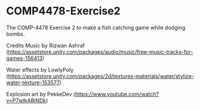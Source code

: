 # COMP4478-Exercise2
The COMP-4478 Exercise 2 to make a fish catching game while dodging bombs.

Credits
Music by Rizwan Ashraf (https://assetstore.unity.com/packages/audio/music/free-music-tracks-for-games-156413)

Water effects by LowlyPoly (https://assetstore.unity.com/packages/2d/textures-materials/water/stylize-water-texture-153577)

Explosion art by PekkeDev (https://www.youtube.com/watch?v=P7wlkABjNDk)
